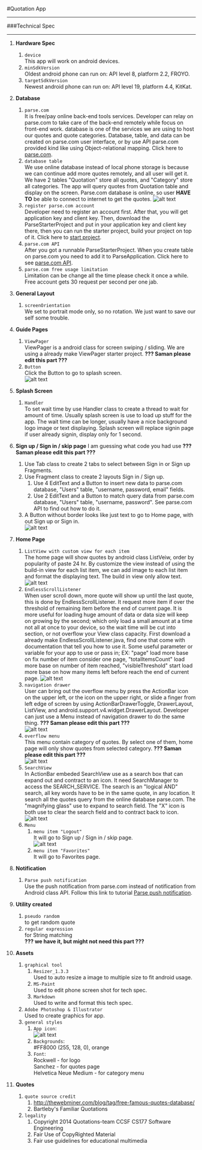 #Quotation App

- - -

###Technical Spec

- - -

1. **Hardware Spec**  
    1. `device`  
    This app will work on android devices.  
    2. `minSdkVersion`  
    Oldest android phone can run on: API level 8, platform 2.2, FROYO.  
    3. `targetSdkVersion`  
    Newest android phone can run on: API level 19, platform 4.4, KitKat.  

2. **Database**  
    1. `parse.com`  
    It is free/pay online back-end tools services. Developer can relay on parse.com to take care of the back-end remotely while focus on front-end work. database is one of the services we are using to host our quotes and quote categories. Database, table, and data can be created on parse.com user interface, or by use API parse.com provided kind like using Object-relational mapping. Click here to [parse.com](https://www.parse.com/).  
    2. `database table`  
    We use online database instead of local phone storage is because we can continue add more quotes remotely, and all user will get it. We have 2 tables "Quotation" store all quotes, and "Category" store all categories. The app will query quotes from Quotation table and display on the screen. Parse.com database is online, so user **HAVE TO** be able to connect to internet to get the quotes. ![alt text](http://hills.ccsf.edu/~yliu192/cs177/p9_parse_com.png)  
    3. `register parse.com account`  
    Developer need to register an account first. After that, you will get application key and 
client key. Then, download the ParseStarterProject and put in your application key and client key there, then you can run the starter project, build your project on top of it. Click here to [start project](https://parse.com/apps/quickstart#parse_data/mobile/android/native/new).  
    4. `parse.com API`  
    After you got a runnable ParseStarterProject. When you create table on parse.com you need to add it to ParseApplication. Click here to see [parse.com API](https://parse.com/docs/android_guide#top).  
    5. `parse.com free usage limitation`  
    Limitation can be change all the time please check it once a while. Free account gets 30 request per second per one jab.  

3. **General Layout**  
    1. `screenOrientation`  
    We set to portrait mode only, so no rotation. We just want to save our self some trouble.

4. **Guide Pages**  
    1. `ViewPager`  
    ViewPager is a android class for screen swiping / sliding. We are using a already make ViewPager starter project. **??? Saman please edit this part ???**    
    2. `Button`  
    Click the Button to go to splash screen.  
    ![alt text](http://hills.ccsf.edu/~yliu192/cs177/p2_guide_pages.png)  
	
5. **Splash Screen**  
    1. `Handler`  
    To set wait time by use Handler class to create a thread to wait for amount of time. Usually splash screen is use to load up stuff for the app. The wait time can be longer, usually have a nice background logo image or text displaying.
    Splash screen will replace signin page if user already signin, display only for 1 second.  

6. **Sign up / Sign in / skip page**
I am guessing what code you had use **??? Saman please edit this part ???**  
    1. Use Tab class to create 2 tabs to select between Sign in or Sign up Fragments.  
    2. Use Fragment class to create 2 layouts Sign in / Sign up.  
        1. Use 4 EditText and a Button to insert new data to parse.com database, "Users" table, "username, password, email" fields.  
        2. Use 2 EditText and a Button to match query data from parse.com database, "Users" table, "username, password". See parse.com API to find out how to do it.  
    3. A Button without border looks like just text to go to Home page, with out Sign up or Sign in.  
    ![alt text](http://hills.ccsf.edu/~yliu192/cs177/p3_signup_signin_skip_page.png)  

7. **Home Page**  
    1. `ListView with custom view for each item`  
    The home page will show quotes by android class ListVeiw, order by popularity of paste 24 hr. By customize the view instead of using the build-in view for each list item, we can add image to each list item and format the displaying text. The build in view only allow text.  
    ![alt text](http://hills.ccsf.edu/~yliu192/cs177/p4_home_page.png)  
    2. `EndlessScrollListener`  
    When user scroll down, more quote will show up until the last quote, this is done by EndlessScrollListener. It request more item if over the threshold of remaining item before the end of current page. It is more useful for loading huge amount of data or data size will keep on growing by the second; which only load a small amount at a time not all at once to your device, so the wait time will be cut into section, or not overflow your View class capacity. First download a already  make EndlessScrollListener.java, find one that come with documentation that tell you how to use it. Some useful parameter or variable for your app to use or pass in; EX: "page" load more base on fix number of item consider one page, "totalItemsCount" load more base on number of item reached, "visibleThreshold" start load more base on how many items left before reach the end of current page. ![alt text](http://hills.ccsf.edu/~yliu192/cs177/p10_endlessscrolllistener.png)  
    3. `navigation drawer`  
    User can bring out the overflow menu by press the ActionBar icon on the upper left, or the icon on the upper right, or slide a finger from left edge of screen by using ActionBarDrawerToggle, DrawerLayout, ListView, and android.support.v4.widget.DrawerLayout. Developer can just use a Menu instead of navigation drawer to do the same thing. **??? Saman please edit this part ???**  
    ![alt text](http://hills.ccsf.edu/~yliu192/cs177/p5_home_page_navigation_drawer.png)  
    4. `overflow menu`  
    This menu contain category of quotes. By select one of them, home page will only show quotes from selected category. **??? Saman please edit this part ???**  
    ![alt text](http://hills.ccsf.edu/~yliu192/cs177/p6_navigation_drawer_overflow_menu.png)  
    5. `SearchView`   
    In ActionBar embeded SearchView use as a search box that can expand out and contract to an icon. It need SearchManager to access the SEARCH_SERVICE. The search is an "logical AND" search, all key words have to be in the same quote, in any location. It search all the quotes query from the online database parse.com. The "magnifying glass" use to expand to search field. The "X" icon is both use to clear the search field and to contract back to icon.   
    ![alt text](http://hills.ccsf.edu/~yliu192/cs177/p7_home_page_embeded_searchview.png)  
    6. `Menu`  
        1. `menu item "Logout"`  
        It will go to Sign up / Sign in / skip page.  
        ![alt text](http://hills.ccsf.edu/~yliu192/cs177/p8_logout.png)  
        2. `menu item "Favorites"`  
        It will go to Favorites page.  

8. **Notification**
    1. `Parse push notification`  
    Use the push notification from parse.com instead of notification from Android class API. Follow this link to tutorial [Parse push notification](https://parse.com/docs/push_guide#top/iOS).
	
9. **Utility created**  
    1. `pseudo random`  
    to get random quote  
    2. `regular expression`  
    for String matching  
    **??? we have it, but might not need this part ???**

10. **Assets**  
    1. `graphical tool`  
        1. `Resizer_1.3.3`  
        Used to auto resize a image to multiple size to fit android usage.  
        2. `MS-Paint`  
        Used to edit phone screen shot for tech spec.  
        3. `Markdown`  
        Used to write and format this tech spec.
	4. `Adobe Photoshop & Illustrator`  
	Used to create graphics for app.
    2. `general styles`  
        1. `App icon`:  
        ![alt text](http://hills.ccsf.edu/~yliu192/cs177/p1_app_icon.png)  
        2. `Backgrounds`:  
        #FF8000 (255, 128, 0), orange  
        3. `Font`:  
	Rockwell - for logo  
	Sanchez - for quotes page  
	Helvetica Neue Medium - for category menu  

11. **Quotes**  
    1. `quote source credit`  
     	1. http://thewebminer.com/blog/tag/free-famous-quotes-database/
    	2. Bartleby's Familiar Quotations 
    2. `legality`  
        1. Copyright 2014 Quotations-team CCSF CS177 Software Engineering  
        2. Fair Use of CopyRighted Material  
        3. Fair use guidelines for educational multimedia  
